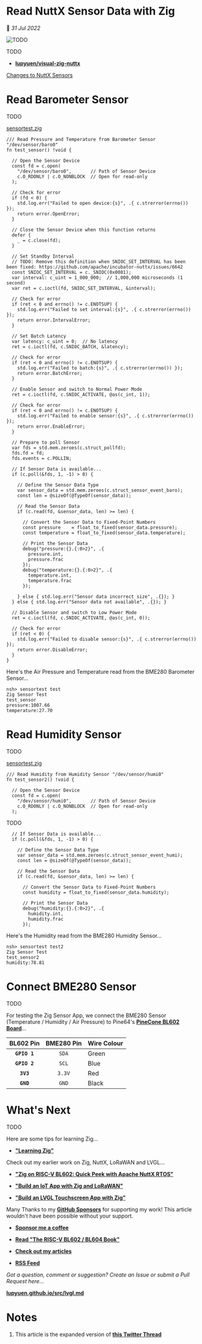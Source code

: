 # Read NuttX Sensor Data with Zig

📝 _31 Jul 2022_

![TODO](https://lupyuen.github.io/images/sensor-title.jpg)

TODO

-   [__lupyuen/visual-zig-nuttx__](https://github.com/lupyuen/visual-zig-nuttx)

[Changes to NuttX Sensors](https://github.com/apache/incubator-nuttx/commits/master/include/nuttx/sensors/sensor.h)

# Read Barometer Sensor

TODO

[sensortest.zig](https://github.com/lupyuen/visual-zig-nuttx/blob/main/sensortest.zig#L53-L145)

```zig
/// Read Pressure and Temperature from Barometer Sensor "/dev/sensor/baro0"
fn test_sensor() !void {

  // Open the Sensor Device
  const fd = c.open(
    "/dev/sensor/baro0",       // Path of Sensor Device
    c.O_RDONLY | c.O_NONBLOCK  // Open for read-only
  );

  // Check for error
  if (fd < 0) {
    std.log.err("Failed to open device:{s}", .{ c.strerror(errno()) });
    return error.OpenError;
  }

  // Close the Sensor Device when this function returns
  defer {
    _ = c.close(fd);
  }

  // Set Standby Interval
  // TODO: Remove this definition when SNIOC_SET_INTERVAL has been been fixed: https://github.com/apache/incubator-nuttx/issues/6642
  const SNIOC_SET_INTERVAL = c._SNIOC(0x0081);
  var interval: c_uint = 1_000_000;  // 1,000,000 microseconds (1 second)
  var ret = c.ioctl(fd, SNIOC_SET_INTERVAL, &interval);

  // Check for error
  if (ret < 0 and errno() != c.ENOTSUP) {
    std.log.err("Failed to set interval:{s}", .{ c.strerror(errno()) });
    return error.IntervalError;
  }

  // Set Batch Latency
  var latency: c_uint = 0;  // No latency
  ret = c.ioctl(fd, c.SNIOC_BATCH, &latency);

  // Check for error
  if (ret < 0 and errno() != c.ENOTSUP) {
    std.log.err("Failed to batch:{s}", .{ c.strerror(errno()) });
    return error.BatchError;
  }

  // Enable Sensor and switch to Normal Power Mode
  ret = c.ioctl(fd, c.SNIOC_ACTIVATE, @as(c_int, 1));

  // Check for error
  if (ret < 0 and errno() != c.ENOTSUP) {
    std.log.err("Failed to enable sensor:{s}", .{ c.strerror(errno()) });
    return error.EnableError;
  }

  // Prepare to poll Sensor
  var fds = std.mem.zeroes(c.struct_pollfd);
  fds.fd = fd;
  fds.events = c.POLLIN;

  // If Sensor Data is available...
  if (c.poll(&fds, 1, -1) > 0) {

    // Define the Sensor Data Type
    var sensor_data = std.mem.zeroes(c.struct_sensor_event_baro);
    const len = @sizeOf(@TypeOf(sensor_data));

    // Read the Sensor Data
    if (c.read(fd, &sensor_data, len) >= len) {

      // Convert the Sensor Data to Fixed-Point Numbers
      const pressure    = float_to_fixed(sensor_data.pressure);
      const temperature = float_to_fixed(sensor_data.temperature);

      // Print the Sensor Data
      debug("pressure:{}.{:0>2}", .{
        pressure.int, 
        pressure.frac 
      });
      debug("temperature:{}.{:0>2}", .{
        temperature.int,
        temperature.frac 
      });
        
    } else { std.log.err("Sensor data incorrect size", .{}); }
  } else { std.log.err("Sensor data not available", .{}); }

  // Disable Sensor and switch to Low Power Mode
  ret = c.ioctl(fd, c.SNIOC_ACTIVATE, @as(c_int, 0));

  // Check for error
  if (ret < 0) {
    std.log.err("Failed to disable sensor:{s}", .{ c.strerror(errno()) });
    return error.DisableError;
  }
}
```

Here's the Air Pressure and Temperature read from the BME280 Barometer Sensor...

```text
nsh> sensortest test
Zig Sensor Test
test_sensor
pressure:1007.66
temperature:27.70
```

# Read Humidity Sensor

TODO

[sensortest.zig](https://github.com/lupyuen/visual-zig-nuttx/blob/main/sensortest.zig#L147-L234)

```zig
/// Read Humidity from Humidity Sensor "/dev/sensor/humi0"
fn test_sensor2() !void {

  // Open the Sensor Device
  const fd = c.open(
    "/dev/sensor/humi0",       // Path of Sensor Device
    c.O_RDONLY | c.O_NONBLOCK  // Open for read-only
  );
```

TODO

```zig
  // If Sensor Data is available...
  if (c.poll(&fds, 1, -1) > 0) {

    // Define the Sensor Data Type
    var sensor_data = std.mem.zeroes(c.struct_sensor_event_humi);
    const len = @sizeOf(@TypeOf(sensor_data));

    // Read the Sensor Data
    if (c.read(fd, &sensor_data, len) >= len) {

      // Convert the Sensor Data to Fixed-Point Numbers
      const humidity = float_to_fixed(sensor_data.humidity);

      // Print the Sensor Data
      debug("humidity:{}.{:0>2}", .{
        humidity.int, 
        humidity.frac 
      });
```

Here's the Humidity read from the BME280 Humidity Sensor...

```text
nsh> sensortest test2
Zig Sensor Test
test_sensor2
humidity:78.81
```

# Connect BME280 Sensor

TODO

For testing the Zig Sensor App, we connect the BME280 Sensor (Temperature / Humidity / Air Pressure) to Pine64's [__PineCone BL602 Board__](https://lupyuen.github.io/articles/pinecone)...

| BL602 Pin | BME280 Pin | Wire Colour
|:---:|:---:|:---|
| __`GPIO 1`__ | `SDA` | Green 
| __`GPIO 2`__ | `SCL` | Blue
| __`3V3`__ | `3.3V` | Red
| __`GND`__ | `GND` | Black

# What's Next

TODO

Here are some tips for learning Zig...

-   [__"Learning Zig"__](https://lupyuen.github.io/articles/pinephone#appendix-learning-zig)

Check out my earlier work on Zig, NuttX, LoRaWAN and LVGL...

-   [__"Zig on RISC-V BL602: Quick Peek with Apache NuttX RTOS"__](https://lupyuen.github.io/articles/zig)

-   [__"Build an IoT App with Zig and LoRaWAN"__](https://lupyuen.github.io/articles/iot)

-   [__"Build an LVGL Touchscreen App with Zig"__](https://lupyuen.github.io/articles/lvgl)

Many Thanks to my [__GitHub Sponsors__](https://github.com/sponsors/lupyuen) for supporting my work! This article wouldn't have been possible without your support.

-   [__Sponsor me a coffee__](https://github.com/sponsors/lupyuen)

-   [__Read "The RISC-V BL602 / BL604 Book"__](https://lupyuen.github.io/articles/book)

-   [__Check out my articles__](https://lupyuen.github.io)

-   [__RSS Feed__](https://lupyuen.github.io/rss.xml)

_Got a question, comment or suggestion? Create an Issue or submit a Pull Request here..._

[__lupyuen.github.io/src/lvgl.md__](https://github.com/lupyuen/lupyuen.github.io/blob/master/src/lvgl.md)

# Notes

1.  This article is the expanded version of [__this Twitter Thread__](https://twitter.com/MisterTechBlog/status/1548909434440585216)
